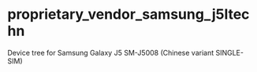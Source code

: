 # proprietary_vendor_samsung_j5ltechn
Device tree for Samsung Galaxy J5 SM-J5008 (Chinese variant SINGLE-SIM)
